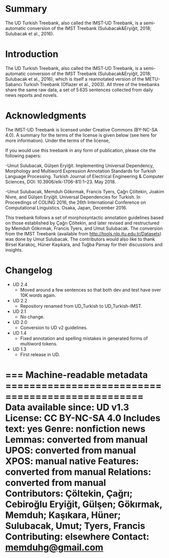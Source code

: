 # Summary

The UD Turkish Treebank, also called the IMST-UD Treebank, is a semi-automatic conversion of the IMST Treebank (Sulubacak&Eryiğit, 2018; Sulubacak et al., 2016).

# Introduction

The UD Turkish Treebank, also called the IMST-UD Treebank, is a semi-automatic conversion of the IMST Treebank (Sulubacak&Eryiğit, 2018; Sulubacak et al., 2016), which is itself a reannotated version of the METU-Sabancı Turkish Treebank (Oflazer et al., 2003). All three of the treebanks share the same raw data, a set of 5 635 sentences collected from daily news reports and novels.

# Acknowledgments
The IMST-UD Treebank is licensed under Creative Commons (BY-NC-SA 4.0). A summary for the terms of the license is given below (see here for more information). Under the terms of the license,

If you would use this treebank in any form of publication, please  cite the following papers:

-Umut Sulubacak, Gülşen Eryiğit. Implementing Universal Dependency, Morphology and Multiword Expression Annotation Standards for Turkish Language Processing. Turkish Journal of Electrical Engineering & Computer Sciences, DOI: 10.3906/elk-1706-81):1–23. May 2018.

-Umut Sulubacak, Memduh Gökırmak, Francis Tyers, Çağrı Çöltekin, Joakim Nivre, and Gülşen Eryiğit. Universal Dependencies for Turkish. In Proceedings of COLING 2016, the 26th International Conference on Computational Linguistics. Osaka, Japan, December 2016.


This treebank follows a set of morphosyntactic annotation guidelines based on those established by Çağrı Çöltekin, and later revised and restructured by Memduh Gökırmak, Francis Tyers, and Umut Sulubacak. The conversion from the IMST Treebank (available from  http://tools.nlp.itu.edu.tr/Datasets) was done by Umut Sulubacak. The contributors would also like to thank Birsel Karakoç, Hüner Kaşıkara, and Tuğba Pamay for their discussions and insights.



# Changelog

* UD 2.4
  * Moved around a few sentences so that both dev and test have over 10K words again.
* UD 2.2
  * Repository renamed from UD_Turkish to UD_Turkish-IMST.
* UD 2.1
  * No change.
* UD 2.0
  * Conversion to UD v2 guidelines.
* UD 1.4
  * Fixed annotation and spelling mistakes in generated forms of multiword tokens.
* UD 1.3
  * First release in UD.

=== Machine-readable metadata =================================================
Data available since: UD v1.3
License: CC BY-NC-SA 4.0
Includes text: yes
Genre: nonfiction news
Lemmas: converted from manual
UPOS: converted from manual
XPOS: manual native
Features: converted from manual
Relations: converted from manual
Contributors: Çöltekin, Çağrı; Cebiroğlu Eryiğit, Gülşen; Gökırmak, Memduh; Kaşıkara, Hüner; Sulubacak, Umut; Tyers, Francis
Contributing: elsewhere
Contact: memduhg@gmail.com
===============================================================================
